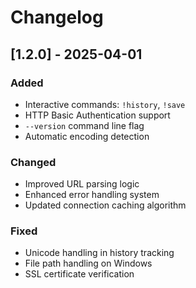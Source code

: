 # Changelog

## [1.2.0] - 2025-04-01

### Added
- Interactive commands: `!history`, `!save`
- HTTP Basic Authentication support
- `--version` command line flag
- Automatic encoding detection

### Changed
- Improved URL parsing logic
- Enhanced error handling system
- Updated connection caching algorithm

### Fixed
- Unicode handling in history tracking
- File path handling on Windows
- SSL certificate verification